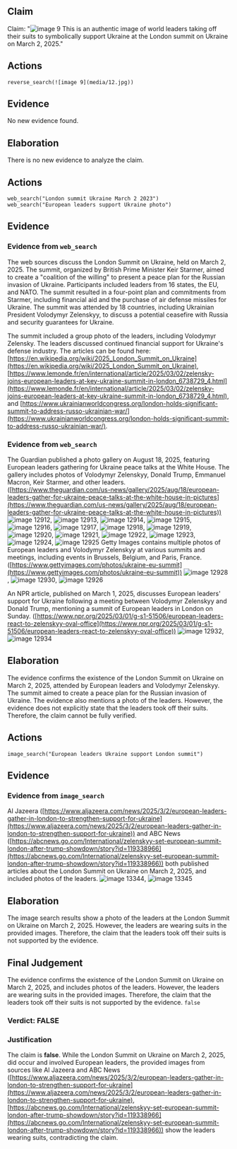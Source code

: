## Claim
Claim: "![image 9](media/12.jpg) This is an authentic image of world leaders taking off their suits to symbolically support Ukraine at the London summit on Ukraine on March 2, 2025."

## Actions
```
reverse_search(![image 9](media/12.jpg))
```

## Evidence
No new evidence found.

## Elaboration
There is no new evidence to analyze the claim.


## Actions
```
web_search("London summit Ukraine March 2 2023")
web_search("European leaders support Ukraine photo")
```

## Evidence
### Evidence from `web_search`
The web sources discuss the London Summit on Ukraine, held on March 2, 2025. The summit, organized by British Prime Minister Keir Starmer, aimed to create a "coalition of the willing" to present a peace plan for the Russian invasion of Ukraine. Participants included leaders from 16 states, the EU, and NATO. The summit resulted in a four-point plan and commitments from Starmer, including financial aid and the purchase of air defense missiles for Ukraine. The summit was attended by 18 countries, including Ukrainian President Volodymyr Zelenskyy, to discuss a potential ceasefire with Russia and security guarantees for Ukraine.

The summit included a group photo of the leaders, including Volodymyr Zelensky. The leaders discussed continued financial support for Ukraine's defense industry.
The articles can be found here: [https://en.wikipedia.org/wiki/2025_London_Summit_on_Ukraine](https://en.wikipedia.org/wiki/2025_London_Summit_on_Ukraine), [https://www.lemonde.fr/en/international/article/2025/03/02/zelensky-joins-european-leaders-at-key-ukraine-summit-in-london_6738729_4.html](https://www.lemonde.fr/en/international/article/2025/03/02/zelensky-joins-european-leaders-at-key-ukraine-summit-in-london_6738729_4.html), and [https://www.ukrainianworldcongress.org/london-holds-significant-summit-to-address-russo-ukrainian-war/](https://www.ukrainianworldcongress.org/london-holds-significant-summit-to-address-russo-ukrainian-war/).


### Evidence from `web_search`
The Guardian published a photo gallery on August 18, 2025, featuring European leaders gathering for Ukraine peace talks at the White House. The gallery includes photos of Volodymyr Zelenskyy, Donald Trump, Emmanuel Macron, Keir Starmer, and other leaders. ([https://www.theguardian.com/us-news/gallery/2025/aug/18/european-leaders-gather-for-ukraine-peace-talks-at-the-white-house-in-pictures](https://www.theguardian.com/us-news/gallery/2025/aug/18/european-leaders-gather-for-ukraine-peace-talks-at-the-white-house-in-pictures)) ![image 12912](media/2025-08-31_17-43-1756662207-356119.jpg), ![image 12913](media/2025-08-31_17-43-1756662208-243422.jpg), ![image 12914](media/2025-08-31_17-43-1756662209-044168.jpg), ![image 12915](media/2025-08-31_17-43-1756662210-009657.jpg), ![image 12916](media/2025-08-31_17-43-1756662210-925326.jpg), ![image 12917](media/2025-08-31_17-43-1756662211-907853.jpg), ![image 12918](media/2025-08-31_17-43-1756662212-811406.jpg), ![image 12919](media/2025-08-31_17-43-1756662213-719152.jpg), ![image 12920](media/2025-08-31_17-43-1756662214-469683.jpg), ![image 12921](media/2025-08-31_17-43-1756662215-121240.jpg), ![image 12922](media/2025-08-31_17-43-1756662215-997631.jpg), ![image 12923](media/2025-08-31_17-43-1756662217-074176.jpg), ![image 12924](media/2025-08-31_17-43-1756662218-354661.jpg), ![image 12925](media/2025-08-31_17-43-1756662219-314130.jpg) Getty Images contains multiple photos of European leaders and Volodymyr Zelenskyy at various summits and meetings, including events in Brussels, Belgium, and Paris, France. ([https://www.gettyimages.com/photos/ukraine-eu-summit](https://www.gettyimages.com/photos/ukraine-eu-summit)) ![image 12928](media/2025-08-31_17-43-1756662231-029804.jpg), ![image 12930](media/2025-08-31_17-43-1756662235-455542.jpg), ![image 12926](media/2025-08-31_17-43-1756662224-709535.jpg)

An NPR article, published on March 1, 2025, discusses European leaders' support for Ukraine following a meeting between Volodymyr Zelenskyy and Donald Trump, mentioning a summit of European leaders in London on Sunday. ([https://www.npr.org/2025/03/01/g-s1-51506/european-leaders-react-to-zelenskyy-oval-office](https://www.npr.org/2025/03/01/g-s1-51506/european-leaders-react-to-zelenskyy-oval-office)) ![image 12932](media/2025-08-31_17-44-1756662243-627342.jpg), ![image 12934](media/2025-08-31_17-44-1756662244-925541.jpg)


## Elaboration
The evidence confirms the existence of the London Summit on Ukraine on March 2, 2025, attended by European leaders and Volodymyr Zelenskyy. The summit aimed to create a peace plan for the Russian invasion of Ukraine. The evidence also mentions a photo of the leaders. However, the evidence does not explicitly state that the leaders took off their suits. Therefore, the claim cannot be fully verified.


## Actions
```
image_search("European leaders Ukraine support London summit")
```

## Evidence
### Evidence from `image_search`
Al Jazeera ([https://www.aljazeera.com/news/2025/3/2/european-leaders-gather-in-london-to-strengthen-support-for-ukraine](https://www.aljazeera.com/news/2025/3/2/european-leaders-gather-in-london-to-strengthen-support-for-ukraine)) and ABC News ([https://abcnews.go.com/International/zelenskyy-set-european-summit-london-after-trump-showdown/story?id=119338966](https://abcnews.go.com/International/zelenskyy-set-european-summit-london-after-trump-showdown/story?id=119338966)) both published articles about the London Summit on Ukraine on March 2, 2025, and included photos of the leaders. ![image 13344](media/2025-08-31_18-34-1756665282-102921.jpg), ![image 13345](media/2025-08-31_18-34-1756665283-479926.jpg)


## Elaboration
The image search results show a photo of the leaders at the London Summit on Ukraine on March 2, 2025. However, the leaders are wearing suits in the provided images. Therefore, the claim that the leaders took off their suits is not supported by the evidence.


## Final Judgement
The evidence confirms the existence of the London Summit on Ukraine on March 2, 2025, and includes photos of the leaders. However, the leaders are wearing suits in the provided images. Therefore, the claim that the leaders took off their suits is not supported by the evidence. `false`

### Verdict: FALSE

### Justification
The claim is **false**. While the London Summit on Ukraine on March 2, 2025, did occur and involved European leaders, the provided images from sources like Al Jazeera and ABC News ([https://www.aljazeera.com/news/2025/3/2/european-leaders-gather-in-london-to-strengthen-support-for-ukraine](https://www.aljazeera.com/news/2025/3/2/european-leaders-gather-in-london-to-strengthen-support-for-ukraine), [https://abcnews.go.com/International/zelenskyy-set-european-summit-london-after-trump-showdown/story?id=119338966](https://abcnews.go.com/International/zelenskyy-set-european-summit-london-after-trump-showdown/story?id=119338966)) show the leaders wearing suits, contradicting the claim.
